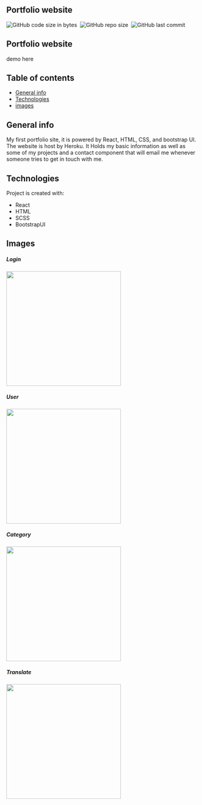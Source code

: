 
## Portfolio website

![GitHub code size in bytes](https://img.shields.io/github/languages/code-size/MarioR9/portfolio2.0)&nbsp;
![GitHub repo size](https://img.shields.io/github/repo-size/MarioR9/portfolio2.0?color=g&label=Repo%20Size)&nbsp; 
![GitHub last commit](https://img.shields.io/github/last-commit/MarioR9/portfolio2.0)

## Portfolio website

demo here

## Table of contents
* [General info](#general-info)
* [Technologies](#technologies)
* [images](#images)

## General info

My first portfolio site, it is powered by React, HTML, CSS, and bootstrap UI. The website is host by Heroku. It Holds my basic information as well as some of my projects and a contact component that will email me whenever someone tries to get in touch with me.
	
## Technologies

Project is created with:
* React 
* HTML
* SCSS
* BootstrapUI


## Images

##### Login 
<img src="ReadmeImages/main.png" width="300"> 

##### User 
<img src="ReadmeImages/categories.png" width="300"> 

##### Category 
<img src="ReadmeImages/categoryCards.png" width="300"> 

##### Translate
<img src="ReadmeImages/selectLanguage.png" width="300"> 

